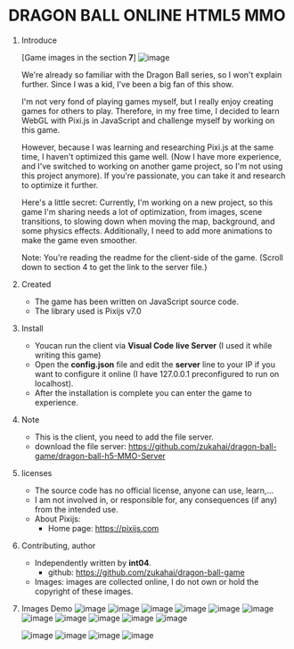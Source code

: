 # DRAGON BALL ONLINE HTML5 MMO

1. Introduce

     [Game images in the section **7**]
         ![image](https://github.com/zukahai/dragon-ball-game/dragon-ball-h5-MMO/assets/20983238/0a169963-914f-45e6-bc91-6df39e33d8a9)


      We're already so familiar with the Dragon Ball series, so I won't explain further. Since I was a kid, I've been a big fan of this show.

      I'm not very fond of playing games myself, but I really enjoy creating games for others to play. Therefore, in my free time, I decided to learn WebGL with Pixi.js in JavaScript and challenge myself by working on this game.

    However, because I was learning and researching Pixi.js at the same time, I haven't optimized this game well. (Now I have more experience, and I've switched to working on another game project, so I'm not using this project anymore). If you're passionate, you can take it and research to optimize it further.

    Here's a little secret: Currently, I'm working on a new project, so this game I'm sharing needs a lot of optimization, from images, scene transitions, to slowing down when moving the map, background, and some physics effects. Additionally, I need to add more animations to make the game even smoother.

    Note: You're reading the readme for the client-side of the game. (Scroll down to section 4 to get the link to the server file.)

3. Created 
    - The game has been written on JavaScript source code.
    - The library used is Pixijs v7.0

4. Install

    -  Youcan run the client via **Visual Code** **live Server** (I used it while writing this game)
    -  Open the **config.json** file and edit the **server** line to your IP if you want to configure it online (I have 127.0.0.1 preconfigured to run on localhost).
    - After the installation is complete you can enter the game to experience.
5. Note
    - This is the client, you need to add the file server.
    - download the file server: https://github.com/zukahai/dragon-ball-game/dragon-ball-h5-MMO-Server

6. licenses
    - The source code has no official license, anyone can use, learn,...
    - I am not involved in, or responsible for, any consequences (if any) from the intended use.
    - About Pixijs:
        + Home page: https://pixijs.com

7. Contributing, author
    - Independently written by **int04**.
         + github: https://github.com/zukahai/dragon-ball-game
     - Images: images are collected online, I do not own or hold the copyright of these images.

8. Images Demo
![image](https://github.com/zukahai/dragon-ball-game/dragon-ball-h5-MMO/assets/20983238/ca3ecc95-8149-4abe-84e6-c099ecee0cb8)
   ![image](https://github.com/zukahai/dragon-ball-game/dragon-ball-h5-MMO/assets/20983238/9cc745fc-17f6-409f-a635-afde6e05181e)
   ![image](https://github.com/zukahai/dragon-ball-game/dragon-ball-h5-MMO/assets/20983238/3617defb-dbee-403b-a6f5-81fc24f6aef0)
   ![image](https://github.com/zukahai/dragon-ball-game/dragon-ball-h5-MMO/assets/20983238/0a169963-914f-45e6-bc91-6df39e33d8a9)
   ![image](https://github.com/zukahai/dragon-ball-game/dragon-ball-h5-MMO/assets/20983238/3cf864af-037b-4e56-8cfe-ffcef0fc0f01)
   ![image](https://github.com/zukahai/dragon-ball-game/dragon-ball-h5-MMO/assets/20983238/e4c35d73-7956-41cf-aeb0-4acb2a20fc09)
    ![image](https://github.com/zukahai/dragon-ball-game/dragon-ball-h5-MMO/assets/20983238/b3806faf-82a5-4e6d-85c6-bfa1c1bb450d)
   ![image](https://github.com/zukahai/dragon-ball-game/dragon-ball-h5-MMO/assets/20983238/7b7f6bb2-6490-4ead-85cc-38596a1e19c8)
   ![image](https://github.com/zukahai/dragon-ball-game/dragon-ball-h5-MMO/assets/20983238/61fabe78-fd08-4685-bc62-4d48db16e9d3)
   ![image](https://github.com/zukahai/dragon-ball-game/dragon-ball-h5-MMO/assets/20983238/bc3c5a57-85f5-4a0f-9151-88cb575fdec3)
   ![image](https://github.com/zukahai/dragon-ball-game/dragon-ball-h5-MMO/assets/20983238/241ebae0-d726-42ec-827f-4d548c16f4e2)

    ![image](https://github.com/zukahai/dragon-ball-game/dragon-ball-h5-MMO/assets/20983238/a689cb76-3485-4d68-86e5-71fad5ee3b21)
   ![image](https://github.com/zukahai/dragon-ball-game/dragon-ball-h5-MMO/assets/20983238/37a60a13-fc8b-418d-9576-1c0597910452)
   ![image](https://github.com/zukahai/dragon-ball-game/dragon-ball-h5-MMO/assets/20983238/bd3b5a13-2601-4ffe-9f24-11f4f54d154d)
   ![image](https://github.com/zukahai/dragon-ball-game/dragon-ball-h5-MMO/assets/20983238/61ace608-b257-48a9-a8ca-5093721d371a)
